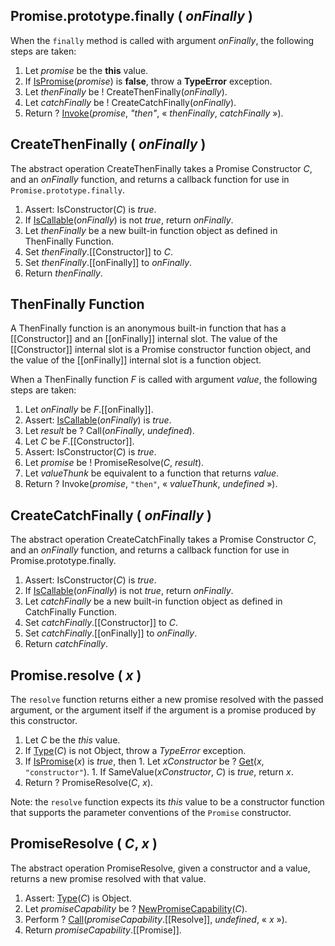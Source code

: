 ## Promise.prototype.finally ( _onFinally_ )

When the `finally` method is called with argument _onFinally_, the following steps are taken:
  1. Let _promise_ be the **this** value.
  1. If <a href="http://www.ecma-international.org/ecma-262/6.0/index.html#sec-ispromise">IsPromise</a>(_promise_) is **false**, throw a **TypeError** exception.
  1. Let _thenFinally_ be ! CreateThenFinally(_onFinally_).
  1. Let _catchFinally_ be ! CreateCatchFinally(_onFinally_).
  1. Return ? <a href="https://tc39.github.io/ecma262/#sec-invoke">Invoke</a>(_promise_, *"then"*, &laquo; _thenFinally_, _catchFinally_ &raquo;).

## CreateThenFinally ( _onFinally_ )

The abstract operation CreateThenFinally takes a Promise Constructor _C_, and an _onFinally_ function, and returns a callback function for use in `Promise.prototype.finally`.

  1. Assert: IsConstructor(_C_) is *true*.
  1. If <a href="https://tc39.github.io/ecma262/#sec-iscallable">IsCallable</a>(_onFinally_) is not *true*, return _onFinally_.
  1. Let _thenFinally_ be a new built-in function object as defined in ThenFinally Function.
  1. Set _thenFinally_.[[Constructor]] to _C_.
  1. Set _thenFinally_.[[onFinally]] to _onFinally_.
  1. Return _thenFinally_.

## ThenFinally Function

A ThenFinally function is an anonymous built-in function that has a [[Constructor]] and an [[onFinally]] internal slot. The value of the [[Constructor]] internal slot is a Promise constructor function object, and the value of the [[onFinally]] internal slot is a function object.

When a ThenFinally function _F_ is called with argument _value_, the following steps are taken:
  1. Let _onFinally_ be _F_.[[onFinally]].
  1. Assert: <a href="https://tc39.github.io/ecma262/#sec-iscallable">IsCallable</a>(_onFinally_) is *true*.
  1. Let _result_ be ? Call(_onFinally_, *undefined*).
  1. Let _C_ be _F_.[[Constructor]].
  1. Assert: IsConstructor(_C_) is *true*.
  1. Let _promise_ be ! PromiseResolve(_C_, _result_).
  1. Let _valueThunk_ be equivalent to a function that returns _value_.
  1. Return ? Invoke(_promise_, `"then"`, &laquo; _valueThunk_, *undefined* &raquo;).

## CreateCatchFinally ( _onFinally_ )

The abstract operation CreateCatchFinally takes a Promise Constructor _C_, and an _onFinally_ function, and returns a callback function for use in Promise.prototype.finally.
  1. Assert: IsConstructor(_C_) is *true*.
  1. If <a href="https://tc39.github.io/ecma262/#sec-iscallable">IsCallable</a>(_onFinally_) is not *true*, return _onFinally_.
  1. Let _catchFinally_ be a new built-in function object as defined in CatchFinally Function.
  1. Set _catchFinally_.[[Constructor]] to _C_.
  1. Set _catchFinally_.[[onFinally]] to _onFinally_.
  1. Return _catchFinally_.

## Promise.resolve ( _x_ )

The `resolve` function returns either a new promise resolved with the passed argument, or the argument itself if the argument is a promise produced by this constructor.
  1. Let _C_ be the *this* value.
  1. If <a href="http://www.ecma-international.org/ecma-262/6.0/#sec-ecmascript-data-types-and-values">Type</a>(_C_) is not Object, throw a *TypeError* exception.
  1. If <a href="http://www.ecma-international.org/ecma-262/6.0/#sec-ispromise">IsPromise</a>(_x_) is *true*, then
    1. Let _xConstructor_ be ? <a href="http://www.ecma-international.org/ecma-262/6.0/#sec-get-o-p">Get</a>(_x_, `"constructor"`).
    1. If SameValue(_xConstructor_, _C_) is *true*, return _x_.
  1. Return ? PromiseResolve(_C_, _x_).

Note: the `resolve` function expects its *this* value to be a constructor function that supports the parameter conventions of the `Promise` constructor.

## PromiseResolve ( _C_, _x_ )
The abstract operation PromiseResolve, given a constructor and a value, returns a new promise resolved with that value.
  1. Assert: <a href="http://www.ecma-international.org/ecma-262/6.0/#sec-ecmascript-data-types-and-values">Type</a>(_C_) is Object.
  1. Let _promiseCapability_ be ? <a href="http://www.ecma-international.org/ecma-262/6.0/index.html#sec-newpromisecapability">NewPromiseCapability</a>(_C_).
  1. Perform ? <a href="http://www.ecma-international.org/ecma-262/6.0/index.html#sec-call">Call</a>(_promiseCapability_.[[Resolve]], *undefined*, &laquo; _x_ &raquo;).
  1. Return _promiseCapability_.[[Promise]].
